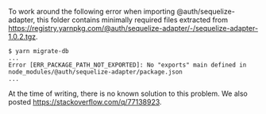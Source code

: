 
To work around the following error when importing @auth/sequelize-adapter, this folder contains minimally required files
extracted from https://registry.yarnpkg.com/@auth/sequelize-adapter/-/sequelize-adapter-1.0.2.tgz.

```
$ yarn migrate-db
...
Error [ERR_PACKAGE_PATH_NOT_EXPORTED]: No "exports" main defined in node_modules/@auth/sequelize-adapter/package.json
...
```

At the time of writing, there is no known solution to this problem. We also posted https://stackoverflow.com/q/77138923.
